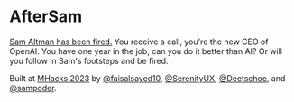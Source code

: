 # AfterSam

[Sam Altman has been fired.](https://www.npr.org/2023/11/17/1213892587/chatgpt-open-ai-ceo-sam-altman-ousted) You receive a call, you're the new CEO of OpenAI. You have one year in the job, can you do it better than AI? Or will you follow in Sam's footsteps and be fired.

Built at [MHacks 2023](https://www.mhacks.org/) by [@faisalsayed10](https://github.com/faisalsayed10), [@SerenityUX](https://github.com/serenityux), [@Deetschoe](https://github.com/Deetschoe), and [@sampoder](https://github.com/sampoder).
